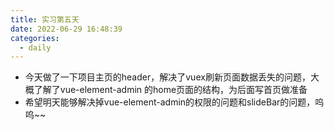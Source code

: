 ```yaml
---
title: 实习第五天
date: 2022-06-29 16:48:39
categories:
  - daily
---
```


- 今天做了一下项目主页的header，解决了vuex刷新页面数据丢失的问题，大概了解了vue-element-admin 的home页面的结构，为后面写首页做准备
- 希望明天能够解决掉vue-element-admin的权限的问题和slideBar的问题，呜呜~~

